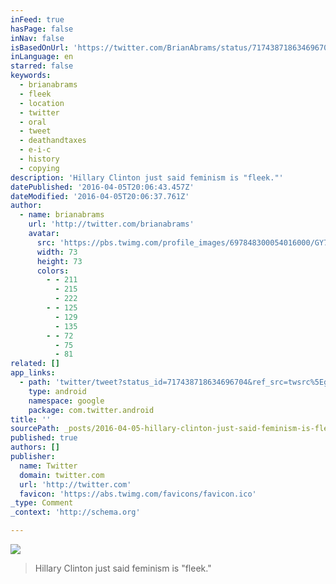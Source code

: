 ```yaml
---
inFeed: true
hasPage: false
inNav: false
isBasedOnUrl: 'https://twitter.com/BrianAbrams/status/717438718634696704'
inLanguage: en
starred: false
keywords:
  - brianabrams
  - fleek
  - location
  - twitter
  - oral
  - tweet
  - deathandtaxes
  - e-i-c
  - history
  - copying
description: 'Hillary Clinton just said feminism is "fleek."'
datePublished: '2016-04-05T20:06:43.457Z'
dateModified: '2016-04-05T20:06:37.761Z'
author:
  - name: brianabrams
    url: 'http://twitter.com/brianabrams'
    avatar:
      src: 'https://pbs.twimg.com/profile_images/697848300054016000/GY7V80w2_bigger.jpg'
      width: 73
      height: 73
      colors:
        - - 211
          - 215
          - 222
        - - 125
          - 129
          - 135
        - - 72
          - 75
          - 81
related: []
app_links:
  - path: 'twitter/tweet?status_id=717438718634696704&ref_src=twsrc%5Egoogle%7Ctwcamp%5Eandroidseo%7Ctwgr%5Estatus%7Ctwterm%5E717438718634696704'
    type: android
    namespace: google
    package: com.twitter.android
title: ''
sourcePath: _posts/2016-04-05-hillary-clinton-just-said-feminism-is-fleek.md
published: true
authors: []
publisher:
  name: Twitter
  domain: twitter.com
  url: 'http://twitter.com'
  favicon: 'https://abs.twimg.com/favicons/favicon.ico'
_type: Comment
_context: 'http://schema.org'

---
```

![](https://the-grid-user-content.s3-us-west-2.amazonaws.com/785df391-1412-4467-bd07-f48e4a83aece.jpg)

> Hillary Clinton just said feminism is "fleek."